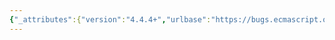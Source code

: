 ```yaml
---
{"_attributes":{"version":"4.4.4+","urlbase":"https://bugs.ecmascript.org/","maintainer":"dherman@mozilla.com"},"bug":{"bug_id":4166,"creation_ts":"2015-03-17 00:42:00 -0700","short_desc":"25.3.1 Generator Prototype Extensible Slot","delta_ts":"2015-03-17 16:57:09 -0700","product":"Draft for 6th Edition","component":"editorial issue","version":"Rev 32: February 2, 2015 Draft","rep_platform":"All","op_sys":"All","bug_status":"RESOLVED","resolution":"FIXED","priority":"Normal","bug_severity":"enhancement","everconfirmed":true,"reporter":{"uid":"zenparsing","name":"Kevin Smith"},"assigned_to":{"uid":"allen","name":"Allen Wirfs-Brock"},"long_desc":[{"commentid":13788,"comment_count":0,"who":{"uid":"zenparsing","name":"Kevin Smith"},"bug_when":"2015-03-17 00:42:38 -0700","thetext":"\"The initial value of the [[Extensible]] internal slot of the Function\nprototype object is true.\"\n\n\"Function\" should be \"Generator\" I think."},{"commentid":13796,"comment_count":1,"who":{"uid":"allen","name":"Allen Wirfs-Brock"},"bug_when":"2015-03-17 13:24:39 -0700","thetext":"fixed in rev36 editor's draft"},{"commentid":13845,"comment_count":2,"who":{"uid":"allen","name":"Allen Wirfs-Brock"},"bug_when":"2015-03-17 16:57:09 -0700","thetext":"in rev36"}]}}
---
```

